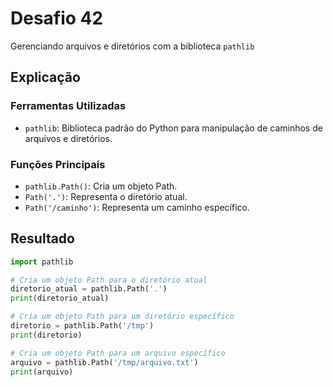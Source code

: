 # Desafio 42

Gerenciando arquivos e diretórios com a biblioteca `pathlib`

## Explicação

### Ferramentas Utilizadas

- `pathlib`: Biblioteca padrão do Python para manipulação de caminhos de arquivos e diretórios.

### Funções Principais

- `pathlib.Path()`: Cria um objeto Path.
- `Path('.')`: Representa o diretório atual.
- `Path('/caminho')`: Representa um caminho específico.

## Resultado

```py
import pathlib

# Cria um objeto Path para o diretório atual
diretorio_atual = pathlib.Path('.')
print(diretorio_atual)

# Cria um objeto Path para um diretório específico
diretorio = pathlib.Path('/tmp')
print(diretorio)

# Cria um objeto Path para um arquivo específico
arquivo = pathlib.Path('/tmp/arquivo.txt')
print(arquivo)